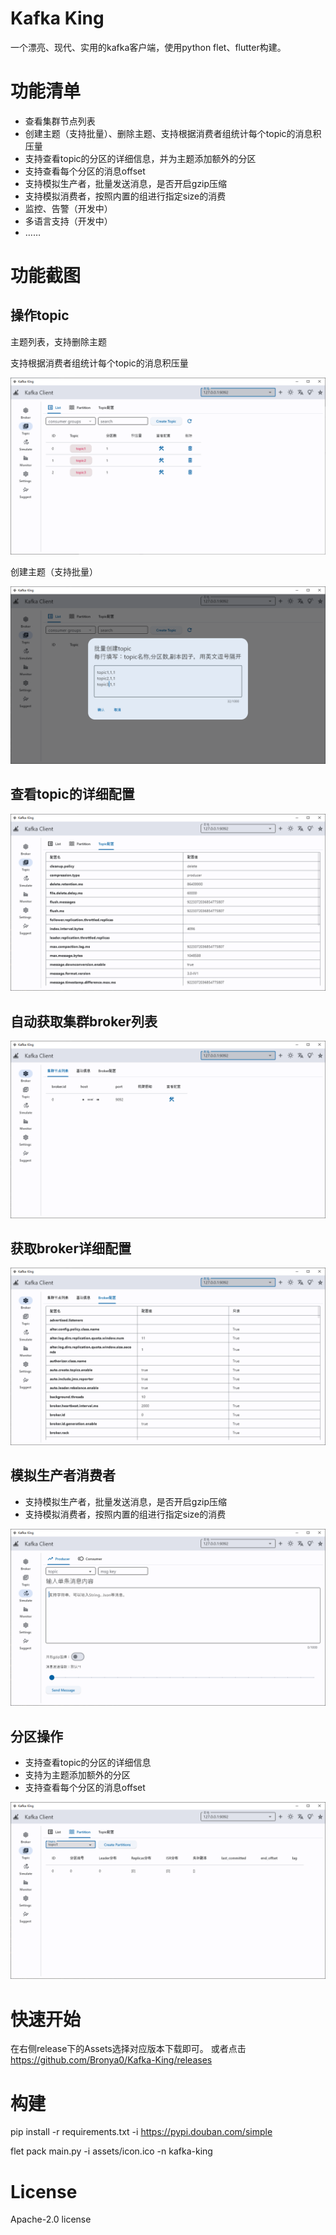 # Kafka King
一个漂亮、现代、实用的kafka客户端，使用python flet、flutter构建。

# 功能清单
- 查看集群节点列表
- 创建主题（支持批量）、删除主题、支持根据消费者组统计每个topic的消息积压量
- 支持查看topic的分区的详细信息，并为主题添加额外的分区
- 支持查看每个分区的消息offset
- 支持模拟生产者，批量发送消息，是否开启gzip压缩
- 支持模拟消费者，按照内置的组进行指定size的消费
- 监控、告警（开发中）
- 多语言支持（开发中）
- ……

# 功能截图

## 操作topic
主题列表，支持删除主题

支持根据消费者组统计每个topic的消息积压量

![](assets/snap/p9.png)

创建主题（支持批量）

![](assets/snap/p4.png)

## 查看topic的详细配置
![](assets/snap/p6.png)

## 自动获取集群broker列表
![](assets/snap/p2.png)

## 获取broker详细配置
![](assets/snap/p3.png)

## 模拟生产者消费者
- 支持模拟生产者，批量发送消息，是否开启gzip压缩
- 支持模拟消费者，按照内置的组进行指定size的消费

![](assets/snap/p8.png)



## 分区操作
- 支持查看topic的分区的详细信息
- 支持为主题添加额外的分区
- 支持查看每个分区的消息offset

![](assets/snap/p5.png)


# 快速开始
在右侧release下的Assets选择对应版本下载即可。
或者点击 https://github.com/Bronya0/Kafka-King/releases


# 构建

pip install -r requirements.txt -i https://pypi.douban.com/simple

flet pack main.py -i assets/icon.ico  -n kafka-king

# License
Apache-2.0 license